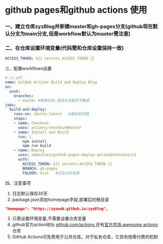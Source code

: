 # 	github pages和github actions 使用

### 一、建立仓库zyzBlog并新建master和gh-pages分支(**github现在默认分支为main分支,但是workflow默认为master需注意**)

### 二、在仓库设置环境变量(代码需和仓库设置保持一致)

```yaml
ACCESS_TOKEN: ${{ secrets.ACCESS_TOKEN }}
```

三、配置workflows设置

```yaml
# ci.yml
name: GitHub Actions Build and Deploy Blog
on:
  push:
    branches:
      - master #触发分支,其他分支提交不触发
jobs:
  build-and-deploy:
    runs-on: ubuntu-latest   #虚拟机环境
    steps:
    - name: Checkout
      uses: actions/checkout@master
    - name: Install and Build
      run: |
        npm install
        npm run build
    - name: Deploy
      uses: JamesIves/github-pages-deploy-action@releases/v3
      with:
        ACCESS_TOKEN: ${{ secrets.ACCESS_TOKEN }}
        BRANCH: gh-pages
        FOLDER: dist   #打包之后目录
```

四、注意事项

1. 日志默认保存30天
2. package.json添加homepage字段,部署后的根目录

```json
"homepage": "https://zyzweb.github.io/zyzBlog",
```

3. 只需设置环境变量,不需要设置仓库变量
4. github官方action地址 [github.com/actions](https://github.com/actions),还有[官方市场](https://github.com/marketplace?type=actions),[awesome actions](https://github.com/sdras/awesome-actions)仓库
5. GitHub Actions可免费用于公共仓库。对于私有仓库，它具有按需付费的机制

